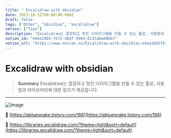 ```yaml
---
title: " Excalidraw with obsidian"
date: 2023-10-31T00:00:00.000Z
draft: false
tags: ["Other", "obsidian", "excalidraw"]
series: ["Tips"]
description: "Excalidraw는 깔끔하고 멋진 다이어그램을 만들 수 있는 툴로, 사용법과 라이브러리에 대한 링크가 제공됩니다."
notion_id: "e4ea10b5-f672-48df-9964-8135a0ad0b63"
notion_url: "https://www.notion.so/Excalidraw-with-obsidian-e4ea10b5f67248df99648135a0ad0b63"
---
```


#  Excalidraw with obsidian

> **Summary**
> Excalidraw는 깔끔하고 멋진 다이어그램을 만들 수 있는 툴로, 사용법과 라이브러리에 대한 링크가 제공됩니다.

---

![Image](https://prod-files-secure.s3.us-west-2.amazonaws.com/09ccd4d5-876c-4bba-bbdf-cc77a0a11257/73789a5a-9013-49ba-b1a8-30913623f5d9/Untitled.png?X-Amz-Algorithm=AWS4-HMAC-SHA256&X-Amz-Content-Sha256=UNSIGNED-PAYLOAD&X-Amz-Credential=ASIAZI2LB46674PXNVZ7%2F20250724%2Fus-west-2%2Fs3%2Faws4_request&X-Amz-Date=20250724T115904Z&X-Amz-Expires=3600&X-Amz-Security-Token=IQoJb3JpZ2luX2VjEAQaCXVzLXdlc3QtMiJGMEQCIAT8vDgRgbaVOxaFr7Wm3g4qqQTybCRQMFVM%2F557VT73AiBEVrm02uJasDb47OL1B6mh7LUJ2uWo5FDlt3FmuX75bSr%2FAwgtEAAaDDYzNzQyMzE4MzgwNSIMyzDzr1jFkGe76VZpKtwDvBADlKIr0%2F6lU%2FA%2FpxL9%2BgkLsfR76ilHZUkUwDmSRuYQv7obD3JrBm2pZzInFMzrTHlZNjaI%2FwHBvRaJ0lYA2qs5WXtuYaKO9h21q2fggHA%2FDoayQlqfF2xIbbTg7ZkHOcCzjC5m3%2B6NsfJk6YAztdQiQCJ9H5ndCR%2BHdtSUeRtyHVryH8uBbC2jl0RT81NQtqRzizKglkIPBM5jye2MvsQ1bRp668FPIpgbGOQn6cBNxl%2BdLuSnBR7eEWtRGOmb1uvmIk5%2FSXWUl4v2qRl7B2t1tPbfwxwm6V45tLmv8Y3SslZ006VJ%2FcJZF22%2BDFrDAuga22XspNXirPBpMFA3z7JwV7hGpQMul0cJCjoDEOjw1uruBoC1TQpEbOm118RZqISV%2FbOqkkeDlflRDRudJbdzyegEDsar2PGqlGGcz0yG9XT8pdv0O8qInqD%2FDhS%2B5bwKXzAwFH14MMbv4FK97JmKHf1IcSN4OigmEnuagjFYIBD1gFlK8fv4iLn%2BCVl0Jg8BNDxrKmEObwQ5DUNJqaOC3nFWQcEEQtqctdp8SrnHONdlAXtZV2oXYbRGdp0ZwTVbr%2F1Z4R7pRnRhZbWYr346BaJNGWnuArazxnks2TB6lRctxR6x1l8%2BUR4wmL%2BIxAY6pgFfCpIWs9lgz6iG5NQBWgC6bVAESXk%2FIKTdYkDlJitNYjdXz9SpSeBY3FOWTLSf9d47P59KMRpAVPqSNmTol32g1KBCAUYpkhq0zcnQ5XDknVompDmKYEGHkQQJUTUPEeLmY65vfB7JqvlKJ5iJTguNyhZjAOIvk4kSfSepc2lmMV04UrUet96PXldr7KeWH%2FqXfXBGIF8WFXwFLpPvyP25ztrk2ALK&X-Amz-Signature=c71857ee1e61af82c076ddd735262f56084a94f8c95eb3ff2f28e62f5be6a17d&X-Amz-SignedHeaders=host&x-amz-checksum-mode=ENABLED&x-id=GetObject)

🔗 [https://abluesnake.tistory.com/166](https://abluesnake.tistory.com/166)

🔗 [https://libraries.excalidraw.com/?theme=light&sort=default](https://libraries.excalidraw.com/?theme=light&sort=default)


